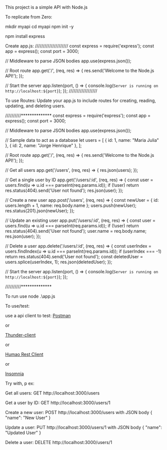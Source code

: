 This project is a simple API with Node.js

To replicate from Zero:

mkdir myapi
cd myapi
npm init -y

npm install express

Create app.js:
/////////////////////
const express = require('express');
const app = express();
const port = 3000;

// Middleware to parse JSON bodies
app.use(express.json());

// Root route
app.get('/', (req, res) => {
    res.send('Welcome to the Node.js API!');
});

// Start the server
app.listen(port, () => {
    console.log(`Server is running on http://localhost:${port}`);
});
//////////////////

To use Routes:
Update your app.js to include routes for creating, reading, updating, and deleting users.

//////////**************
const express = require('express');
const app = express();
const port = 3000;

// Middleware to parse JSON bodies
app.use(express.json());

// Sample data to act as a database
let users = [
  { id: 1, name: "Maria Julia" },
  { id: 2, name: "Jorge Henrique" },
];

// Root route
app.get('/', (req, res) => {
    res.send('Welcome to the Node.js API!');
});

// Get all users
app.get('/users', (req, res) => {
    res.json(users);
});

// Get a single user by ID
app.get('/users/:id', (req, res) => {
    const user = users.find(u => u.id === parseInt(req.params.id));
    if (!user) return res.status(404).send('User not found');
    res.json(user);
});

// Create a new user
app.post('/users', (req, res) => {
    const newUser = {
        id: users.length + 1,
        name: req.body.name
    };
    users.push(newUser);
    res.status(201).json(newUser);
});

// Update an existing user
app.put('/users/:id', (req, res) => {
    const user = users.find(u => u.id === parseInt(req.params.id));
    if (!user) return res.status(404).send('User not found');
    user.name = req.body.name;
    res.json(user);
});

// Delete a user
app.delete('/users/:id', (req, res) => {
    const userIndex = users.findIndex(u => u.id === parseInt(req.params.id));
    if (userIndex === -1) return res.status(404).send('User not found');
    const deletedUser = users.splice(userIndex, 1);
    res.json(deletedUser);
});

// Start the server
app.listen(port, () => {
    console.log(`Server is running on http://localhost:${port}`);
});

//////////**************




To run use
node .\app.js

To use/test:

use a api client to test:
[Postman](https://www.postman.com/)

or

[Thunder-client](https://marketplace.visualstudio.com/items?itemName=rangav.vscode-thunder-client)

or

[Humao Rest Client](https://marketplace.visualstudio.com/items?itemName=humao.rest-client)

or

[Insomnia](https://insomnia.rest/download)

Try with, p ex:

Get all users: GET http://localhost:3000/users

Get a user by ID: GET http://localhost:3000/users/1

Create a new user: POST http://localhost:3000/users with JSON body { "name": "New User" }

Update a user: PUT http://localhost:3000/users/1 with JSON body { "name": "Updated User" }

Delete a user: DELETE http://localhost:3000/users/1

